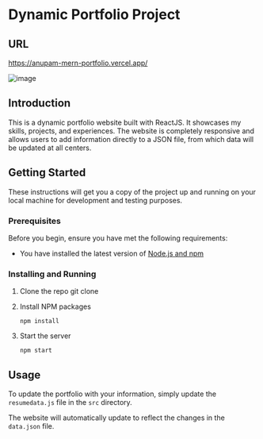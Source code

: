 # Dynamic Portfolio Project

## URL
https://anupam-mern-portfolio.vercel.app/

![image](https://github.com/anupam-singh88/portfolio-react/assets/89381022/4bb36ab1-e2c0-4a26-9239-c802ef33f339)


## Introduction

This is a dynamic portfolio website built with ReactJS. It showcases my skills, projects, and experiences. The website is completely responsive and allows users to add information directly to a JSON file, from which data will be updated at all centers.

## Getting Started

These instructions will get you a copy of the project up and running on your local machine for development and testing purposes.

### Prerequisites

Before you begin, ensure you have met the following requirements:

- You have installed the latest version of [Node.js and npm](https://nodejs.org/en/download/)

### Installing and Running

1. Clone the repo git clone

2. Install NPM packages
   ```
   npm install
   ```
3. Start the server
   ```
   npm start
   ```

## Usage

To update the portfolio with your information, simply update the `resumedata.js` file in the `src` directory.

The website will automatically update to reflect the changes in the `data.json` file.
